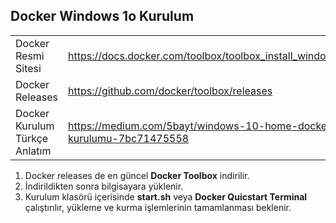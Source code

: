 ## Docker Windows 1o Kurulum

|||
|---|---|
|Docker Resmi Sitesi|https://docs.docker.com/toolbox/toolbox_install_windows/|
|Docker Releases|https://github.com/docker/toolbox/releases|
|Docker Kurulum Türkçe Anlatım|https://medium.com/5bayt/windows-10-home-docker-kurulumu-7bc71475558|

 1) Docker releases de en güncel **Docker Toolbox** indirilir.
 2) İndirildikten sonra bilgisayara yüklenir.
 3) Kurulum klasörü içerisinde **start.sh** veya **Docker Quicstart Terminal** çalıştırılır, yükleme ve kurma işlemlerinin tamamlanması beklenir.


